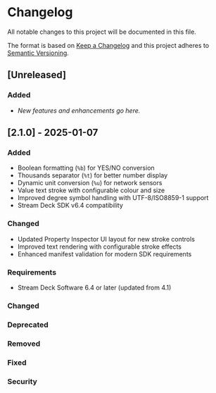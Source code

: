 # Changelog

All notable changes to this project will be documented in this file.

The format is based on [Keep a Changelog](https://keepachangelog.com/en/1.1.0/)
and this project adheres to [Semantic Versioning](https://semver.org/spec/v2.0.0.html).

## [Unreleased]
### Added
- _New features and enhancements go here._

## [2.1.0] - 2025-01-07
### Added
- Boolean formatting (`%b`) for YES/NO conversion
- Thousands separator (`%t`) for better number display
- Dynamic unit conversion (`%u`) for network sensors
- Value text stroke with configurable colour and size
- Improved degree symbol handling with UTF-8/ISO8859-1 support
- Stream Deck SDK v6.4 compatibility

### Changed
- Updated Property Inspector UI layout for new stroke controls
- Improved text rendering with configurable stroke effects
- Enhanced manifest validation for modern SDK requirements

### Requirements
- Stream Deck Software 6.4 or later (updated from 4.1)

### Changed

### Deprecated

### Removed

### Fixed

### Security
